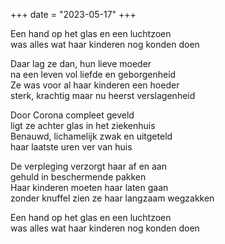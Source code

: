 +++
date = "2023-05-17"
+++

Een hand op het glas en een luchtzoen \
was alles wat haar kinderen nog konden doen

Daar lag ze dan, hun lieve moeder  \
na een leven vol liefde en geborgenheid \
Ze was voor al haar kinderen een hoeder \
sterk, krachtig maar nu heerst verslagenheid

Door Corona compleet geveld \
ligt ze achter glas in het ziekenhuis \
Benauwd, lichamelijk zwak en uitgeteld \
haar laatste uren ver van huis

De verpleging verzorgt haar af en aan \
gehuld in beschermende pakken \
Haar kinderen moeten haar laten gaan \
zonder knuffel zien ze haar langzaam wegzakken

Een hand op het glas en een luchtzoen  \
was alles wat haar kinderen nog konden doen
